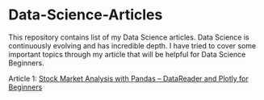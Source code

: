 # Data-Science-Articles
This repository contains list of my Data Science articles. Data Science is continuously evolving and has incredible depth. I have tried to cover some important topics through my article that will be helpful for Data Science Beginners.   

Article 1:
[Stock Market Analysis with Pandas – DataReader and Plotly for Beginners](https://www.analyticsvidhya.com/blog/2021/12/stock-market-analysis-with-pandas-datareader-and-plotly-for-beginners/)
